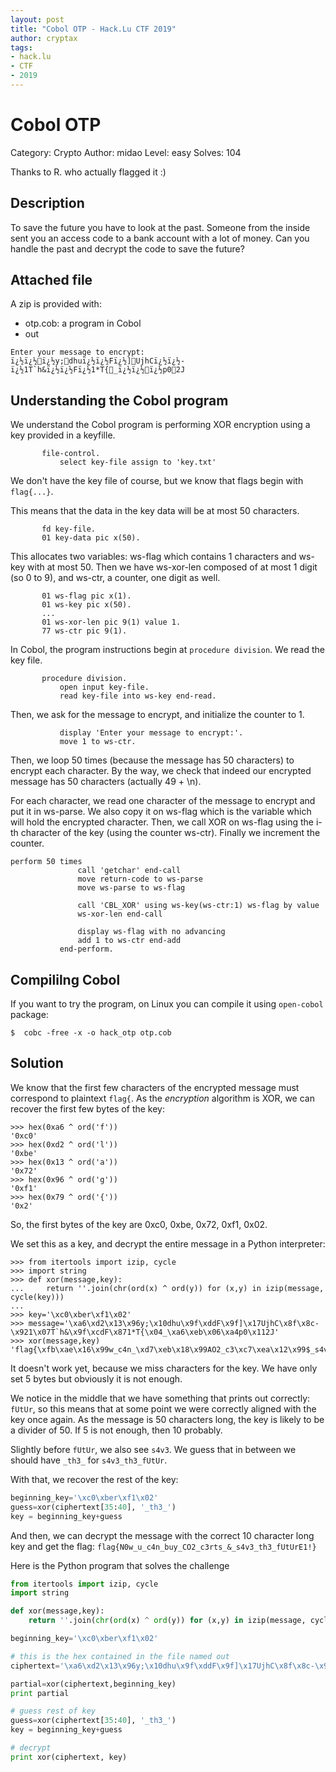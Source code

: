 ```yaml
---
layout: post
title: "Cobol OTP - Hack.Lu CTF 2019"
author: cryptax
tags:
- hack.lu
- CTF
- 2019
---
```


# Cobol OTP

Category: Crypto
Author: midao
Level: easy
Solves: 104

Thanks to R. who actually flagged it :)

## Description

To save the future you have to look at the past. Someone from the inside sent you an access code to a bank account with a lot of money. Can you handle the past and decrypt the code to save the future?

## Attached file

A zip is provided with:

- otp.cob: a program in Cobol
- out

```
Enter your message to encrypt:
ï¿½ï¿½ï¿½y;dhuï¿½ï¿½Fï¿½]UjhCï¿½ï¿½-ï¿½1T`h&ï¿½ï¿½Fï¿½1*T{_ï¿½ï¿½ï¿½p02J
```


## Understanding the Cobol program

We understand the Cobol program is performing XOR encryption using a key provided in a keyfille.

```cobol
       file-control.
           select key-file assign to 'key.txt'
```

We don't have the key file of course, but we know that flags begin with `flag{...}`.

This means that the data in the key data will be at most 50 characters.
```
       fd key-file.
       01 key-data pic x(50).
```

This allocates two variables: ws-flag which contains 1 characters and ws-key with at most 50. Then we have ws-xor-len composed of at most 1 digit (so 0 to 9), and ws-ctr, a counter, one digit as well.

```
       01 ws-flag pic x(1).
       01 ws-key pic x(50).
       ...
       01 ws-xor-len pic 9(1) value 1.
       77 ws-ctr pic 9(1).

```

In Cobol, the program instructions begin at `procedure division`.
We read the key file.

```
       procedure division.
           open input key-file.
           read key-file into ws-key end-read.
```

Then, we ask for the message to encrypt, and initialize the counter to 1.

```
           display 'Enter your message to encrypt:'.
           move 1 to ws-ctr.
```

Then, we loop 50 times (because the message has 50 characters) to encrypt each character.
By the way, we check that indeed our encrypted message has 50 characters (actually 49 + \n).

For each character, we read one character of the message to encrypt and put it in ws-parse.
We also copy it on ws-flag which is the variable which will hold the encrypted character.
Then, we call XOR on ws-flag using the i-th character of the key (using the counter ws-ctr).
Finally we increment the counter.

```
perform 50 times
               call 'getchar' end-call
               move return-code to ws-parse
               move ws-parse to ws-flag

               call 'CBL_XOR' using ws-key(ws-ctr:1) ws-flag by value
               ws-xor-len end-call

               display ws-flag with no advancing
               add 1 to ws-ctr end-add
           end-perform.
```

## Compililng Cobol

If you want to try the program, on Linux you can compile it using `open-cobol` package:

```
$  cobc -free -x -o hack_otp otp.cob
```
 
## Solution

We know that the first few characters of the encrypted message must correspond to plaintext `flag{`. As the *encryption* algorithm is XOR, we can recover the first few bytes of the key:

```
>>> hex(0xa6 ^ ord('f'))
'0xc0'
>>> hex(0xd2 ^ ord('l'))
'0xbe'
>>> hex(0x13 ^ ord('a'))
'0x72'
>>> hex(0x96 ^ ord('g'))
'0xf1'
>>> hex(0x79 ^ ord('{'))
'0x2'
```

So, the first bytes of the key are 0xc0, 0xbe, 0x72, 0xf1, 0x02.

We set this as a key, and decrypt the entire message in a Python interpreter:

```
>>> from itertools import izip, cycle
>>> import string
>>> def xor(message,key):
...     return ''.join(chr(ord(x) ^ ord(y)) for (x,y) in izip(message, cycle(key)))
... 
>>> key='\xc0\xber\xf1\x02'
>>> message='\xa6\xd2\x13\x96y;\x10dhu\x9f\xddF\x9f]\x17UjhC\x8f\x8c-\x921\x07T`h&\x9f\xcdF\x871*T{\x04_\xa6\xeb\x06\xa4p0\x112J'
>>> xor(message,key)
'flag{\xfb\xae\x16\x99w_c4n_\xd7\xeb\x18\x99AO2_c3\xc7\xea\x12\x99$_s4v3\xea\xea\t\xf5]fUtUr\xf0\xaf@\xbb'
```

It doesn't work yet, because we miss characters for the key. We have only set 5 bytes but obviously it is not enough.

We notice in the middle that we have something that prints out correctly: `fUtUr`, so this means that at some point we were correctly aligned with the key once again. As the message is 50 characters long, the key is likely to be a divider of 50. If 5 is not enough, then 10 probably.

Slightly before `fUtUr`, we also see `s4v3`. We guess that in between we should have `_th3_` for `s4v3_th3_fUtUr`.

With that, we recover the rest of the key:

```python
beginning_key='\xc0\xber\xf1\x02'
guess=xor(ciphertext[35:40], '_th3_')
key = beginning_key+guess
```

And then, we can decrypt the message with the correct 10 character long key and get the flag: `flag{N0w_u_c4n_buy_CO2_c3rts_&_s4v3_th3_fUtUrE1!}`

Here is the Python program that solves the challenge

```python
from itertools import izip, cycle
import string

def xor(message,key):
    return ''.join(chr(ord(x) ^ ord(y)) for (x,y) in izip(message, cycle(key)))

beginning_key='\xc0\xber\xf1\x02'

# this is the hex contained in the file named out
ciphertext='\xa6\xd2\x13\x96y;\x10dhu\x9f\xddF\x9f]\x17UjhC\x8f\x8c-\x921\x07T`h&\x9f\xcdF\x871*T{\x04_\xa6\xeb\x06\xa4p0\x112J'

partial=xor(ciphertext,beginning_key)
print partial

# guess rest of key
guess=xor(ciphertext[35:40], '_th3_')
key = beginning_key+guess

# decrypt
print xor(ciphertext, key)
```



